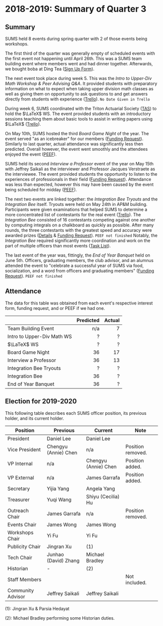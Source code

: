 # 2018-2019: Summary of Quarter 3

## Summary

SUMS held 8 events during spring quarter with 2 of those events being workshops.

The first third of the quarter was generally empty of scheduled events with the first event not happening until April 26th.
This was a SUMS team building event where members went and had dinner together.
Afterwards, we bought boba at Ding Tea ([Sign Up Form][team-building-sign-up]).

The next event took place during week 5.
This was the _Intro to Upper-Div Math Workshop & Peer Advising Q&A_.
It provided students with preparatory information on what to expect when taking upper division math classes as well as giving them on opportunity to ask questions to and get answers directly from students with experience ([Trello][upper-div-trello]).
`No Date Given in Trello`

During week 6, SUMS coordinated with the Triton Actuarial Society ([TAS](mailto:tas.ucsd@gmail.com)) to hold the $\LaTeX$ WS.
The event provided students with an introductory sessions teaching them about basic tools to assist in writing papers using $\LaTeX$ ([Trello][latex-trello]).

On May 10th, SUMS hosted the third _Board Game Night_ of the year.
The event served "as an icebreaker" for our members ([Funding Request][bgn-funding]).
Similarly to last quarter, actual attendance was significantly less then predicted.
Overall however, the event went smoothly and the attendees enjoyed the event ([PEEF][bgn-peef]).

SUMS held its second _Interview a Professor_ event of the year on May 15th with Jeffrey Saikali as the interviewer and Professor Jacques Verstraete as the interviewee.
The event provided students the opportunity to listen to the experiences of professionals in their field ([Funding Request][iap-funding]).
Attendance was less than expected, however this may have been caused by the event being scheduled for midday ([PEEF][iap-peef]).

The next two events are linked together: the _Integration Bee Tryouts_ and the _Integration Bee_ itself.
Tryouts were held on May 24th in AP&M building.
Participants were given examinations that helped SUMS to determine a more concentrated list of contestants for the real event ([Trello][bee-tryouts-trello]).
The _Integration Bee_ consisted of 16 contestants competing against one another by computing integrals on a chalkboard as quickly as possible.
After many rounds, the three contestants with the greatest speed and accuracy were awarded prizes ([Details][bee-details] & [Funding Request][bee-funding]).
`PEEF not finished`
Notably, the _Integration Bee_ required significantly more coordination and work on the part of multiple officers than most events ([Task List][bee-tasks]).

The last event of the year was, fittingly, the _End of Year Banquet_ held on June 5th.
Officers, graduating members, the club advisor, and an alumnus attended the event to "celebrate a successful year of SUMS via food, socialization, and a word from officers and graduating members" ([Funding Request][banquet-funding]).
`PEEF not finished`

## Attendance

The data for this table was obtained from each event's respective interest form, funding request, and or PEEF if we had one.

|                            | Predicted | Actual |
| -------------------------- | --------: | -----: |
| Team Building Event        |       n/a |      7 |
| Intro to Upper-Div Math WS |         ? |      ? |
| $\LaTeX$ WS                |         ? |      ? |
| Board Game Night           |        36 |     17 |
| Interview a Professor      |        36 |     13 |
| Integration Bee Tryouts    |         ? |      ? |
| Integration Bee            |        36 |      ? |
| End of Year Banquet        |        36 |      ? |

## Election for 2019-2020

This following table describes each SUMS officer position, its previous holder, and its current holder.

| Position          | Previous             | Current              | Note              |
| ----------------- | -------------------- | -------------------- | ----------------- |
| President         | Daniel Lee           | Daniel Lee           |                   |
| Vice President    | Chengyu (Annie) Chen | n/a                  | Position removed. |
| VP Internal       | n/a                  | Chengyu (Annie) Chen | Position added.   |
| VP External       | n/a                  | James Garrafa        | Position added.   |
| Secretary         | Yijia Yang           | Angela Yang          |                   |
| Treasurer         | Yuqi Wang            | Shiyu (Cecilia) Hu   |                   |
| Outreach Chair    | James Garrafa        | n/a                  | Position removed. |
| Events Chair      | James Wong           | James Wong           |                   |
| Workshops Chair   | Yi Fu                | Yi Fu                |                   |
| Publicity Chair   | Jingran Xu           | (1)                  |                   |
| Tech Chair        | Junhao (David) Zhang | Michael Bradley      |                   |
| Historian         | -                    | (2)                  |                   |
| Staff Members     |                      |                      | Not included.     |
| Community Advisor | Jeffrey Saikali      | Jeffrey Saikali      |                   |

(1): Jingran Xu & Parsia Hedayat

(2): Michael Bradley performing some Historian duties.

[team-building-sign-up]: https://docs.google.com/forms/d/e/1FAIpQLSfh1GAUjDfihNukwDPm1mb4NnvocIYqML2H5OKfd-OvVH2Gog/viewform?usp=sf_link
[upper-div-trello]: https://trello.com/c/Eme8F21l
[latex-trello]: https://trello.com/c/fnkMQHYP
[bgn-funding]: https://docs.google.com/document/d/17k6skJ1c3VkO0PDNkLc-kxLtTPGn1huahYXupmRTCH4/edit?usp=sharing
[bgn-peef]: https://docs.google.com/document/d/16TZQmkx3LDCH5HA-_saWO5VQU5IwieMf4wQKR2rqFGY/edit?usp=sharing
[iap-funding]: https://docs.google.com/document/d/1OG2yXXYtt6BAvGOBwDekhMB-LgwMMT-S8fx5BAFaQHg/edit?usp=sharing
[iap-peef]: https://docs.google.com/document/d/10P-noQieIoz52yUB4XBkzxIWVnG420L3rvoKXxVXBWk/edit?usp=sharing
[bee-tryouts-trello]: https://trello.com/c/RLFtbVPt
[bee-details]: https://docs.google.com/document/d/1KKGTBdO6j6DxGpwB5XIyf_Ry4tgiAx2ztPf28A8NiQ0/edit?usp=sharing
[bee-funding]: https://docs.google.com/document/d/1SMdIvXJ_X0aTNd7015jksylRg0wXhKw7K020v_hulM0/edit?usp=sharing
[bee-tasks]: https://docs.google.com/spreadsheets/d/1iCtSPlqdvjvX1X-HnCY2BeLMsJWZmEMCJTwsPDI32tE/edit?usp=sharing
[banquet-funding]: https://docs.google.com/document/d/16b0Q7qD_7xuZqs6CYljQEP68dKT43BP8qHBrhuCxKaE/edit?usp=sharing
